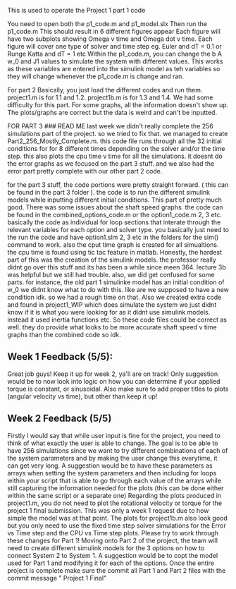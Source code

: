 This is used to operate the Project 1 part 1 code

  You need to open both the p1_code.m and p1_model.slx
  Then run the p1_code.m 
  This should result in 6 different figures appear
    Each figure will have two subplots showing Omega v time and Omega dot v time.
    Each figure will cover one type of solver and time step
      eg. Euler and dT = 0.1 or Runge Katta and dT = 1 etc
  Within the p1_code.m, you can change the b A w_0 and J1 values to simulate the system with different values.
    This works as these variables are entered into the simulink model as teh variables so they will change whenever the p1_code.m is change and ran.


For part 2
  Basically, you just load the different codes and run them.  project1.m is for 1.1 and 1.2. project1b.m is for 1.3 and 1.4. We had some difficulty for this part.  For some graphs, all the information doesn't show up. The plots/graphs are correct but the data is weird and can't be inputted.

FOR PART 3 ### READ ME
  last week we didn't really complete the 256 simulations part of the project.  so we tried to fix that.  we managed to create Part2_256_Mostly_Complete.m.  this code file runs through all the 32 initial conditions for for 8 different times depending on the solver and/or the time step.  this also plots the cpu time v time for all the simulations.  it doesnt do the error graphs as we focused on the part 3 stuff. and we also had the error part pretty complete with our other part 2 code.  

  for the part 3 stuff, the code portions were pretty straight forward. ( this can be found in the part 3 folder ).  the code is to run the different simulink models while inputting different initial conditions.  This part of pretty much good.  There was some issues about the shaft speed graphs. the code can be found in the combined_options_code.m or the option1_code.m 2, 3 etc. basically the code as individual for loop sections that interate through the relevant variables for each option and solver type.  you basically just need to the run the code and have option1.slm 2, 3 etc in the folders for the sim() command to work.  also the cput time graph is created for all simualtions. the cpu time is found using tic tac feature in matlab.
  Honestly, the hardest part of this was the creation of the simulink models.  the professor really didnt go over this stuff and its has been a while since meen 364.  lecture 3b was helpful but we still had trouble.  also, we did get confused for some parts.  for instance, the old part 1 simulinke model has an initial condition of w_0 we didnt know what to do with this. like are we supposed to have a new condition idk. so we had a rough time on that.  Also we created extra code and found in project1_WIP which does simulate the system we just didnt know if it is what you were looking for as it didnt use simulink models. instead it used inertia functions etc. So these code files could be correct as well. they do provide what looks to be more accurate shaft speed v time graphs than the combined code so idk. 

## Week 1 Feedback (5/5):
Great job guys! Keep it up for week 2, ya'll are on track! Only suggestion would be to now look into logic on how you can determine if your applied torque is constant, or sinusoidal. Also make sure to add proper titles to plots (angular velocity vs time), but other than keep it up!

## Week 2 Feedback (5/5)
Firstly I would say that while user input is fine for the project, you need to think of what exactly the user is able to change. The goal is to be able to have 256 simulations since we want to try different combinations of each of the system parameters and by making the user change this everytime, it can get very long. A suggestion would be to have these parameters as arrays when setting the system parameters and then including for loops within your script that is able to go through each value of the arrays while still capturing the information needed for the plots (this can be done either within the same script or a separate one) Regarding the plots produced in project1.m, you do not need to plot the rotational velocity or torque for the project 1 final submission. This was only a week 1 request due to how simple the model was at that point. The plots for project1b.m also look good but you only need to use the fixed time step solver simulations for the Error vs Time step and the CPU vs Time step plots. Please try to work through these changes for Part 1! Moving onto Part 2 of the project, the team will need to create different simulink models for the 3 options on how to connect System 2 to System 1. A suggestion would be to copt the model used for Part 1 and modifying it for each of the options. Once the entire project is complete make sure the commit all Part 1 and Part 2 files with the commit message " Project 1 Final"
